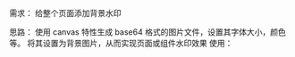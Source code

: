 需求： 给整个页面添加背景水印

思路： 使用 canvas 特性生成 base64 格式的图片文件，设置其字体大小，颜色等。
      将其设置为背景图片，从而实现页面或组件水印效果
使用：<template>
        <div v-waterMarker="{text:'lzg版权所有',textColor:'rgba(180, 180, 180, 0.4)'}"></div>
      </template>

